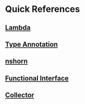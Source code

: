 # Quick References

## [Lambda](Java8Examples/src/main/java/mySamplejava8/lambda/lambda.md)
## [Type Annotation](Java8Examples/src/main/java/mySamplejava8/typeAnnotation/typeAnnotation.md)
## [nshorn](Java8Examples/src/main/java/mySamplejava8/nashorn/nshorn.md)
## [Functional Interface](Java8Examples/src/main/java/mySamplejava8/functionalinterface/FunctinalInterface.md)
## [Collector](Java8Examples/src/main/java/mySamplejava8/collectors/collector.md)



